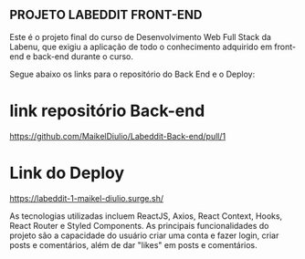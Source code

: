 ## PROJETO LABEDDIT FRONT-END ##


Este é o projeto final do curso de Desenvolvimento Web Full Stack da Labenu, que exigiu a aplicação de todo o conhecimento adquirido em front-end e back-end durante o curso.

Segue abaixo os links para o repositório do Back End e o Deploy:

# link repositório Back-end #
https://github.com/MaikelDiulio/Labeddit-Back-end/pull/1


# Link do Deploy #
 https://labeddit-1-maikel-diulio.surge.sh/



As tecnologias utilizadas incluem ReactJS, Axios, React Context, Hooks, React Router e Styled Components. As principais funcionalidades do projeto são a capacidade do usuário criar uma conta e fazer login, criar posts e comentários, além de dar "likes" em posts e comentários.

